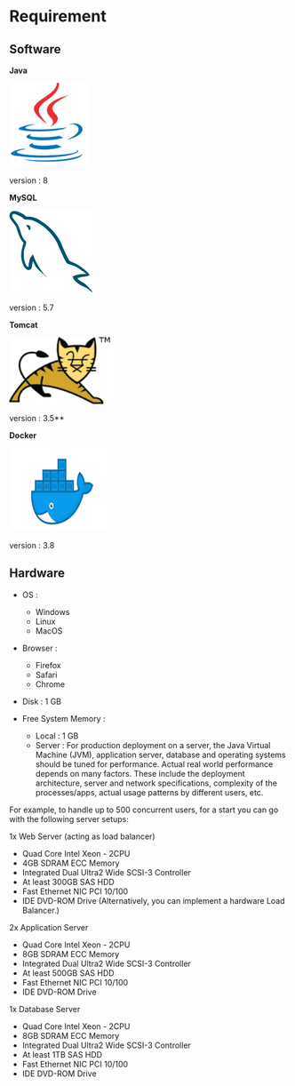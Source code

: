 # Requirement

## Software

**Java**

<img src="https://raw.githubusercontent.com/kinnara-digital-studio/kecak-workflow/master/docs/assets/javalogo.png" alt="java" height="150"/>
 
 version : 8

**MySQL**

<img src="https://raw.githubusercontent.com/kinnara-digital-studio/kecak-workflow/master/docs/assets/mysqllogo.png" alt="mysql" height="150" />

version : 5.7

**Tomcat**

<img src="https://raw.githubusercontent.com/kinnara-digital-studio/kecak-workflow/master/docs/assets/tomcatlogo.png" alt="tomcat" height="120" />

version : 3.5**

**Docker**

<img src="https://raw.githubusercontent.com/kinnara-digital-studio/kecak-workflow/master/docs/assets/dockerlogo.png" alt="docker" height="150" />

version : 3.8

## Hardware

- OS :
  - Windows
  - Linux 
  - MacOS
  
- Browser :
  - Firefox
  - Safari
  - Chrome

- Disk : 1 GB

- Free System Memory :
  - Local : 1 GB
  - Server : For production deployment on a server, the Java Virtual Machine (JVM), application server, database and operating systems should be tuned for performance. Actual real world performance depends on many factors. These include the deployment architecture, server and network specifications, complexity of the processes/apps, actual usage patterns by different users, etc.
  
 For example, to handle up to 500 concurrent users, for a start you can go with the following server setups:

 1x Web Server (acting as load balancer)
 - Quad Core Intel Xeon - 2CPU
 - 4GB SDRAM ECC Memory
 - Integrated Dual Ultra2 Wide SCSI-3 Controller
 - At least 300GB SAS HDD 
 - Fast Ethernet NIC PCI 10/100
 - IDE DVD-ROM Drive
(Alternatively, you can implement a hardware Load Balancer.)

 2x Application Server
 - Quad Core Intel Xeon - 2CPU
 - 8GB SDRAM ECC Memory
 - Integrated Dual Ultra2 Wide SCSI-3 Controller
 - At least 500GB SAS HDD 
 - Fast Ethernet NIC PCI 10/100
 - IDE DVD-ROM Drive

 1x Database Server
 - Quad Core Intel Xeon - 2CPU
 - 8GB SDRAM ECC Memory
 - Integrated Dual Ultra2 Wide SCSI-3 Controller
 - At least 1TB SAS HDD 
 - Fast Ethernet NIC PCI 10/100
 - IDE DVD-ROM Drive
